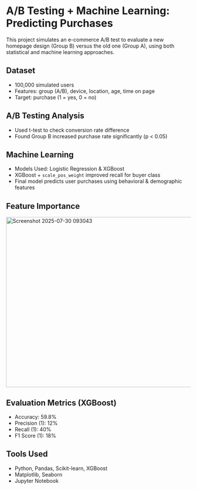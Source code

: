 #  A/B Testing + Machine Learning: Predicting Purchases

This project simulates an e-commerce A/B test to evaluate a new homepage design (Group B) versus the old one (Group A), using both statistical and machine learning approaches.

##  Dataset

- 100,000 simulated users
- Features: group (A/B), device, location, age, time on page
- Target: purchase (1 = yes, 0 = no)

##  A/B Testing Analysis

-  Used t-test to check conversion rate difference
-  Found Group B increased purchase rate significantly (p < 0.05)

##  Machine Learning

- Models Used: Logistic Regression & XGBoost
-  XGBoost + `scale_pos_weight` improved recall for buyer class
-  Final model predicts user purchases using behavioral & demographic features

##  Feature Importance
<img width="832" height="463" alt="Screenshot 2025-07-30 093043" src="https://github.com/user-attachments/assets/2ccf18ce-06a2-4d5f-ad86-adc84cf67e67" />

##  Evaluation Metrics (XGBoost)

- Accuracy: 59.8%
- Precision (1): 12%
- Recall (1): 40%
- F1 Score (1): 18%

##  Tools Used

- Python, Pandas, Scikit-learn, XGBoost
- Matplotlib, Seaborn
- Jupyter Notebook

